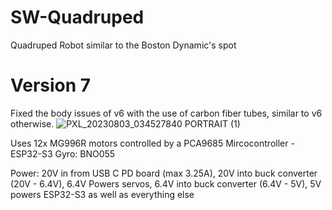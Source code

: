 # SW-Quadruped
Quadruped Robot similar to the Boston Dynamic's spot

# Version 7
Fixed the body issues of v6 with the use of carbon fiber tubes, similar to v6 otherwise.
![PXL_20230803_034527840 PORTRAIT (1)](https://github.com/Townlake101/TL-Quadruped/assets/15756211/6cbb1202-86b7-4fbc-993a-1dcd48be1b01)

Uses 12x MG996R motors controlled by a PCA9685
Mircocontroller - ESP32-S3
Gyro: BNO055

Power:
20V in from USB C PD board (max 3.25A),
20V into buck converter (20V - 6.4V),
6.4V Powers servos,
6.4V into buck converter (6.4V - 5V),
5V powers ESP32-S3 as well as everything else
